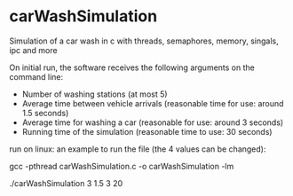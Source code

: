 # carWashSimulation
Simulation of a car wash in c
with threads, semaphores, memory, singals, ipc and more

On initial run, the software receives the following arguments on the command line:
- Number of washing stations (at most 5)
- Average time between vehicle arrivals (reasonable time for use: around 1.5 seconds)
- Average time for washing a car (reasonable for use: around 3 seconds)
- Running time of the simulation (reasonable time to use: 30 seconds)

run on linux:
an example to run the file (the 4 values can be changed):

gcc -pthread carWashSimulation.c -o carWashSimulation -lm

./carWashSimulation  3 1.5 3 20
